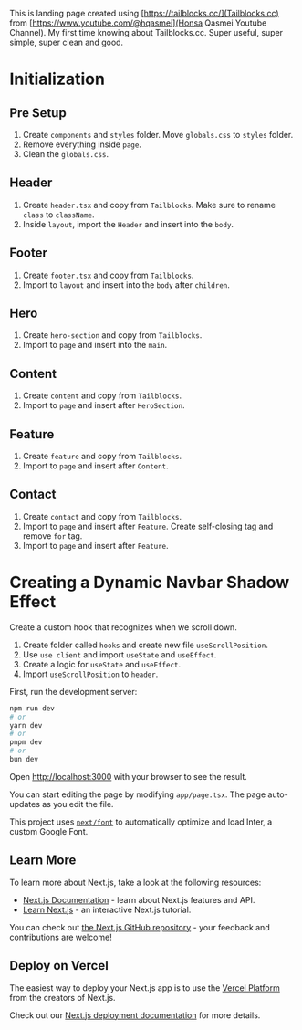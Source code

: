 This is landing page created using [https://tailblocks.cc/](Tailblocks.cc) from [https://www.youtube.com/@hqasmei](Honsa Qasmei Youtube Channel).
My first time knowing about Tailblocks.cc. Super useful, super simple, super clean and good.

# Initialization

## Pre Setup

1. Create `components` and `styles` folder. Move `globals.css` to `styles` folder.
2. Remove everything inside `page`.
3. Clean the `globals.css`.

## Header

1. Create `header.tsx` and copy from `Tailblocks`. Make sure to rename `class` to `className`.
2. Inside `layout`, import the `Header` and insert into the `body`.

## Footer

1. Create `footer.tsx` and copy from `Tailblocks`.
2. Import to `layout` and insert into the `body` after `children`.

## Hero

1. Create `hero-section` and copy from `Tailblocks`.
2. Import to `page` and insert into the `main`.

## Content

1. Create `content` and copy from `Tailblocks`.
2. Import to `page` and insert after `HeroSection`.

## Feature

1. Create `feature` and copy from `Tailblocks`.
2. Import to `page` and insert after `Content`.

## Contact

1. Create `contact` and copy from `Tailblocks`.
2. Import to `page` and insert after `Feature`. Create self-closing tag and remove `for` tag.
3. Import to `page` and insert after `Feature`.

# Creating a Dynamic Navbar Shadow Effect

Create a custom hook that recognizes when we scroll down.

1. Create folder called `hooks` and create new file `useScrollPosition`.
2. Use `use client` and import `useState` and `useEffect`.
3. Create a logic for `useState` and `useEffect`.
4. Import `useScrollPosition` to `header`.

First, run the development server:

```bash
npm run dev
# or
yarn dev
# or
pnpm dev
# or
bun dev
```

Open [http://localhost:3000](http://localhost:3000) with your browser to see the result.

You can start editing the page by modifying `app/page.tsx`. The page auto-updates as you edit the file.

This project uses [`next/font`](https://nextjs.org/docs/basic-features/font-optimization) to automatically optimize and load Inter, a custom Google Font.

## Learn More

To learn more about Next.js, take a look at the following resources:

- [Next.js Documentation](https://nextjs.org/docs) - learn about Next.js features and API.
- [Learn Next.js](https://nextjs.org/learn) - an interactive Next.js tutorial.

You can check out [the Next.js GitHub repository](https://github.com/vercel/next.js/) - your feedback and contributions are welcome!

## Deploy on Vercel

The easiest way to deploy your Next.js app is to use the [Vercel Platform](https://vercel.com/new?utm_medium=default-template&filter=next.js&utm_source=create-next-app&utm_campaign=create-next-app-readme) from the creators of Next.js.

Check out our [Next.js deployment documentation](https://nextjs.org/docs/deployment) for more details.
